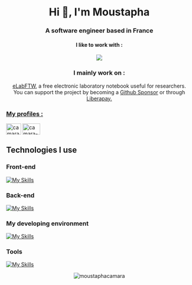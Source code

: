 <h1 align="center">Hi 👋, I'm Moustapha</h1>
<h3 align="center">A software engineer based in France</h3>

<h4 align="center">I like to work with :</h4>
<p align="center">
  <a href="https://skillicons.dev">
    <img src="https://skillicons.dev/icons?i=php,ts" />
  </a>
</p>


<h3 align="center">I mainly work on :</h3>
<p align="center">
  <a href="https://github.com/elabftw/elabftw">eLabFTW</a>, a free electronic laboratory notebook useful for researchers. <br/>
  You can support the project by becoming a <a href="https://github.com/sponsors/NicolasCARPi/">Github Sponsor</a> or through <a href="https://liberapay.com/NicolasCARPi/">Liberapay.
</p>

<h3 align="left">My profiles :</h3>
<p align="left">
<a href="https://linkedin.com/in/camara-moustapha" target="blank"><img align="center" src="https://raw.githubusercontent.com/rahuldkjain/github-profile-readme-generator/master/src/images/icons/Social/linked-in-alt.svg" alt="camara-moustapha" height="30" width="40" /></a>
<a href="https://moustaphacamara.fr/" target="blank"><img align="center" src="https://moustaphacamara.fr/logo-mc.svg" alt="camara-moustapha" height="30" width="48" /></a>
</p>

<h2 align="left">Technologies I use</h2>
<h3 align="left">Front-end</h3>

[![My Skills](https://skillicons.dev/icons?i=ts,react,vue,nuxtjs,pinia,html,css,tailwind,vuetify,materialui)](https://skillicons.dev)

<h3 align="left">Back-end</h3>

[![My Skills](https://skillicons.dev/icons?i=php,laravel,mysql,nodejs,py)](https://skillicons.dev)

<h3 align="left">My developing environment</h3>

[![My Skills](https://skillicons.dev/icons?i=linux,docker,phpstorm,webstorm,vscode,bash)](https://skillicons.dev)

<h3 align="left">Tools</h3>

[![My Skills](https://skillicons.dev/icons?i=git,github,netlify,postman,grafana,prometheus,figma)](https://skillicons.dev)

<p align="center"> <img src="https://komarev.com/ghpvc/?username=moustaphacamara&label=Profile%20views&color=0e75b6&style=flat" alt="moustaphacamara" /> </p>


